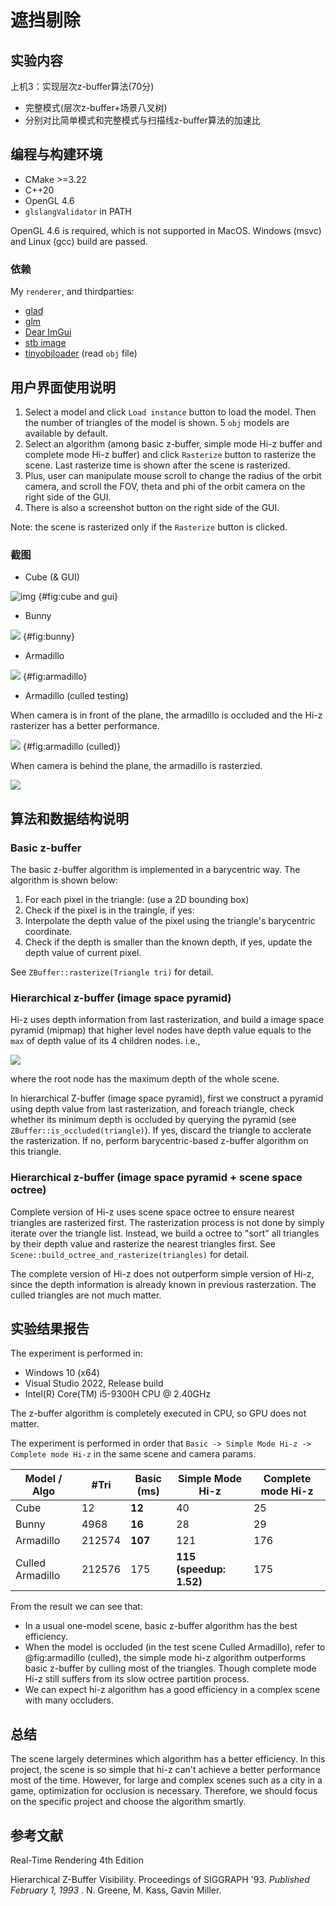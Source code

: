 # 遮挡剔除

## 实验内容

上机3：实现层次z-buffer算法(70分)

* 完整模式(层次z-buffer+场景八叉树)
* 分别对比简单模式和完整模式与扫描线z-buffer算法的加速比

## 编程与构建环境

* CMake >=3.22
* C++20
* OpenGL 4.6
* `glslangValidator` in PATH

OpenGL 4.6 is required, which is not supported in MacOS. Windows (msvc) and Linux (gcc) build are passed.

### 依赖

My `renderer`, and thirdparties:

* [glad](https://github.com/Dav1dde/glad)
* [glm](https://github.com/g-truc/glm)
* [Dear ImGui](https://github.com/ocornut/imgui)
* [stb image](https://github.com/nothings/stb)
* [tinyobjloader](https://github.com/tinyobjloader/tinyobjloader) (read `obj` file)

## 用户界面使用说明

1. Select a model and click `Load instance` button to load the model. Then the number of triangles of the model is shown. 5 `obj` models are available by default.
2. Select an algorithm (among basic z-buffer, simple mode Hi-z buffer and complete mode Hi-z buffer) and click `Rasterize` button to rasterize the scene. Last rasterize time is shown after the scene is rasterized.
3. Plus, user can manipulate mouse scroll to change the radius of the orbit camera, and scroll the FOV, theta and phi of the orbit camera on the right side of the GUI.
4. There is also a screenshot button on the right side of the GUI.

Note: the scene is rasterized only if the `Rasterize` button is clicked.

### 截图

* Cube (& GUI)

![img](./pic/gui.jpg) {#fig:cube and gui}

* Bunny

![](./pic/bunny.png) {#fig:bunny}

* Armadillo

![](./pic/armadillo.png) {#fig:armadillo}

* Armadillo (culled testing)

When camera is in front of the plane, the armadillo is occluded and the Hi-z rasterizer has a better performance.

![](./pic/culled.png) {#fig:armadillo (culled)}

When camera is behind the plane, the armadillo is rasterzied.

![](./pic/culled2.png)

## 算法和数据结构说明

### Basic z-buffer

The basic z-buffer algorithm is implemented in a barycentric way. The algorithm is shown below:

1. For each pixel in the triangle: (use a 2D bounding box)
2. Check if the pixel is in the traingle, if yes:
3. Interpolate the depth value of the pixel using the triangle's barycentric coordinate.
4. Check if the depth is smaller than the known depth, if yes, update the depth value of current pixel.

See `ZBuffer::rasterize(Triangle tri)` for detail.

### Hierarchical z-buffer (image space pyramid)

Hi-z uses depth information from last rasterization, and build a image space pyramid (mipmap) that higher level nodes have depth value equals to the `max` of depth value of its 4 children nodes. i.e.,

![](./pic/pyramid.jpg)

where the root node has the maximum depth of the whole scene.

In hierarchical Z-buffer (image space pyramid), first we construct a pyramid using depth value from last rasterization, and foreach triangle, check whether its minimum depth is occluded by querying the pyramid (see `ZBuffer::is_occluded(triangle)`). If yes, discard the triangle to acclerate the rasterization. If no, perform barycentric-based z-buffer algorithm on this triangle.

### Hierarchical z-buffer (image space pyramid + scene space octree)

Complete version of Hi-z uses scene space octree to ensure nearest triangles are rasterized first. The rasterization process is not done by simply iterate over the triangle list. Instead, we build a octree to "sort" all triangles by their depth value and rasterize the nearest triangles first. See `Scene::build_octree_and_rasterize(triangles)` for detail.

The complete version of Hi-z does not outperform simple version of Hi-z, since the depth information is already known in previous rasterzation. The culled triangles are not much matter.

## 实验结果报告

The experiment is performed in:

* Windows 10 (x64)
* Visual Studio 2022, Release build
* Intel(R) Core(TM) i5-9300H CPU @ 2.40GHz

The z-buffer algorithm is completely executed in CPU, so GPU does not matter.

The experiment is performed in order that `Basic -> Simple Mode Hi-z -> Complete mode Hi-z` in the same scene and camera params.

| Model / Algo     | #Tri   | Basic (ms)    | Simple Mode Hi-z              | Complete mode Hi-z |
| ---------------- | ------ | ------------- | ----------------------------- | ------------------ |
| Cube             | 12     | **12**  | 40                            | 25                 |
| Bunny            | 4968   | **16**  | 28                            | 29                 |
| Armadillo        | 212574 | **107** | 121                           | 176                |
| Culled Armadillo | 212576 | 175           | **115 (speedup: 1.52)** | 175                |

From the result we can see that:

* In a usual one-model scene, basic z-buffer algorithm has the best efficiency.
* When the model is occluded (in the test scene Culled Armadillo), refer to @fig:armadillo (culled), the simple mode hi-z algorithm outperforms basic z-buffer by culling most of the triangles. Though complete mode Hi-z still suffers from its slow octree partition process.
* We can expect hi-z algorithm has a good efficiency in a complex scene with many occluders.

## 总结

The scene largely determines which algorithm has a better efficiency. In this project, the scene is so simple that hi-z can't achieve a better performance most of the time. However, for large and complex scenes such as a city in a game, optimization for occlusion is necessary. Therefore, we should focus on the specific project and choose the algorithm smartly.

## 参考文献

Real-Time Rendering 4th Edition

Hierarchical Z-Buffer Visibility. Proceedings of SIGGRAPH '93.  *Published February 1, 1993* . N. Greene, M. Kass, Gavin Miller.
